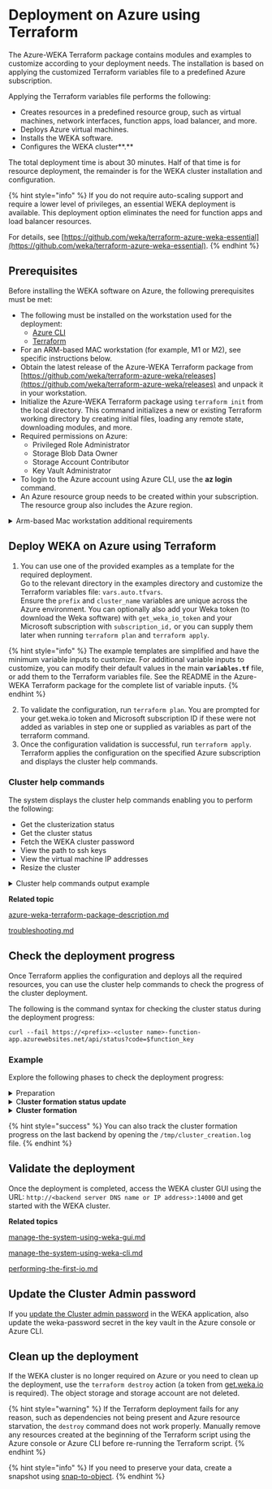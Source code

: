 # Deployment on Azure using Terraform

The Azure-WEKA Terraform package contains modules and examples to customize according to your deployment needs. The installation is based on applying the customized Terraform variables file to a predefined Azure subscription.&#x20;

Applying the Terraform variables file performs the following:

* Creates resources in a predefined resource group, such as virtual machines, network interfaces, function apps, load balancer, and more.
* Deploys Azure virtual machines.
* Installs the WEKA software.
* Configures the WEKA cluster**.**

The total deployment time is about 30 minutes. Half of that time is for resource deployment, the remainder is for the WEKA cluster installation and configuration.

{% hint style="info" %}
If you do not require auto-scaling support and require a lower level of privileges, an essential WEKA deployment is available. This deployment option eliminates the need for function apps and load balancer resources.

For details, see [https://github.com/weka/terraform-azure-weka-essential](https://github.com/weka/terraform-azure-weka-essential).
{% endhint %}

## Prerequisites

Before installing the WEKA software on Azure, the following prerequisites must be met:

* The following must be installed on the workstation used for the deployment:
  * [Azure CLI](https://learn.microsoft.com/en-us/cli/azure/install-azure-cli)
  * [Terraform](https://developer.hashicorp.com/terraform/tutorials/aws-get-started/install-cli)
* For an ARM-based MAC workstation (for example, M1 or M2), see specific instructions below.
* Obtain the latest release of the Azure-WEKA Terraform package from [https://github.com/weka/terraform-azure-weka/releases](https://github.com/weka/terraform-azure-weka/releases) and unpack it in your workstation.
* Initialize the Azure-WEKA Terraform package using `terraform init` from the local directory. This command initializes a new or existing Terraform working directory by creating initial files, loading any remote state, downloading modules, and more.
* Required permissions on Azure:
  * Privileged Role Administrator
  * Storage Blob Data Owner
  * Storage Account Contributor
  * Key Vault Administrator
* To login to the Azure account using Azure CLI, use the **az login** command.
* An Azure resource group needs to be created within your subscription. The resource group also includes the Azure region.

<details>

<summary>Arm-based Mac workstation additional requirements</summary>

Follow these additional requirements to get Terraform working on an Arm-based Mac:

1. Run `brew install tfenv`
2. Run `TFENV_ARCH=amd64 tfenv install 1.3.7`
3. Run `tfenv use 1.3.7`
4. Run `brew install kreuzwerker/taps/m1-terraform-provider-helper`

</details>

## Deploy WEKA on Azure using Terraform

1. You can use one of the provided examples as a template for the required deployment. \
   Go to the relevant directory in the examples directory and customize the Terraform variables file: `vars.auto.tfvars`.\
   Ensure the `prefix` and `cluster_name` variables are unique across the Azure environment.    You can optionally also add your Weka token (to download the Weka software) with `get_weka_io_token` and your Microsoft subscription with `subscription_id,` or you can supply them later when running `terraform plan` and `terraform apply`.

{% hint style="info" %}
The example templates are simplified and have the minimum variable inputs to customize. For additional variable inputs to customize, you can modify their default values in the main **`variables.tf`** file, or add them to the Terraform variables file. See the README in the Azure-WEKA Terraform package for the complete list of variable inputs.
{% endhint %}

2. To validate the configuration, run `terraform plan`. You are prompted for your get.weka.io token and Microsoft subscription ID if these were not added as variables in step one or supplied as variables as part of the terraform command.
3. Once the configuration validation is successful, run `terraform apply`.\
   Terraform applies the configuration on the specified Azure subscription and displays the cluster help commands.

### Cluster help commands

The system displays the cluster help commands enabling you to perform the following:

* Get the clusterization status
* Get the cluster status
* Fetch the WEKA cluster password
* View the path to ssh keys
* View the virtual machine IP addresses
* Resize the cluster

<details>

<summary>Cluster help commands output example</summary>

In the following example, the prefix is `v41`, and the cluster name is `jack`.&#x20;

```
get-cluster-helpers-commands = <<EOT
########################################## Get clusterization status #####################################################################
function_key=$(az functionapp keys list --name v41-jack-function-app --resource-group jackm-rg --subscription d2f248b9-d054-477f-b7e8-413921532c2a --query functionKeys -o tsv)
curl --fail  -H "Content-Type:application/json" -d '{"type": "progress"}'

########################################## Get cluster status ############################################################################
function_key=$(az functionapp keys list --name v41-jack-function-app --resource-group jackm-rg --subscription d2f248b9-d054-477f-b7e8-413921532c2a --query functionKeys -o tsv)
curl --fail 

######################################### Fetch weka cluster password ####################################################################
az keyvault secret show --vault-name v41-jack-key-vault --name weka-password | jq .value

########################################## Download ssh keys command from blob ###########################################################
 az keyvault secret download --file private.pem --encoding utf-8 --vault-name  v41-jack-key-vault --name private-key --query "value"
 az keyvault secret download --file public.pub --encoding utf-8 --vault-name  v41-jack-key-vault --name public-key --query "value"

############################################## Path to ssh keys  ##########################################################################
/tmp/v41-jack-public-key.pub
 /tmp/v41-jack-private-key.pem

################################################ Vms ips ##################################################################################
az vmss list-instance-public-ips -g jackm-rg --name v41-jack-vmss --subscription <azure subscription id> --query "[].ipAddress"


########################################## Resize cluster #################################################################################
function_key=$(az functionapp keys list --name v41-jack-function-app --resource-group jackm-rg --subscription <azure subscription id> --query functionKeys -o tsv)
curl --fail  -H "Content-Type:application/json" -d '{"value":ENTER_NEW_VALUE_HERE}'

EOT
```

</details>

**Related topic**

[azure-weka-terraform-package-description.md](azure-weka-terraform-package-description.md "mention")

[troubleshooting.md](troubleshooting.md "mention")

## Check the deployment progress

Once Terraform applies the configuration and deploys all the required resources, you can use the cluster help commands to check the progress of the cluster deployment.

The following is the command syntax for checking the cluster status during the deployment progress:

`curl --fail https://<prefix>-<cluster name>-function-app.azurewebsites.net/api/status?code=$function_key`

### Example

Explore the following phases to check the deployment progress:

<details>

<summary>Preparation</summary>

Once the VM starts, it prepares all the required objects, such as setting the partition to `/opt/weka`, downloading the Weka release, and deploying the container drives.

You can track the progress of the preparation, which can take about 10 minutes.

1. Get your function key by running the command:

```
function_key=$(az functionapp keys list --name v41-jack-function-app --resource-group jackm-rg --subscription <your Azure subscription id> --query functionKeys -o tsv)

```

2. Track the preparation progress by running the command:

```
curl --fail https://v41-jack-function-app.azurewebsites.net/api/status?code=$function_key -H "Content-Type:application/json" -d '{"type": "progress"}'

```

Response example:

```
{
  "ready_for_clusterization": [],
  "progress": {
    "v41-jack-backend000001": [
      "10:02:55 UTC: Running init script",
      "10:03:17 UTC: Installing weka"
    ],
    "v41-jack-backend000002": [
      "10:02:56 UTC: Running init script",
      "10:03:18 UTC: Installing weka"
    ],
    "v41-jack-backend000003": [
      "10:02:54 UTC: Running init script",
      "10:03:16 UTC: Installing weka",
      "10:08:32 UTC: Weka installation completed",
      "10:08:34 UTC: Setting deletion protection authorization error, going to sleep for 2M"
    ],
    "v41-jack-backend000004": [
      "10:02:57 UTC: Running init script",
      "10:03:27 UTC: Installing weka",
      "10:09:07 UTC: Weka installation completed",
      "10:09:09 UTC: Setting deletion protection authorization error, going to sleep for 2M"
    ],
    "v41-jack-backend000005": [
      "10:02:55 UTC: Running init script",
      "10:03:17 UTC: Installing weka"
    ],
    "v41-jack-backend000006": [
      "10:02:54 UTC: Running init script",
      "10:03:24 UTC: Installing weka"
    ]
  },
  "errors": null
}
```



</details>

<details>

<summary>C<strong>luster formation status update</strong></summary>

Once the preparation phase completes, the list of requested virtual machines appears. The number of servers ready for clusterization depends on the required cluster size.

Run the following command to track the clusterization status:

```
curl --fail https://v41-jack-function-app.azurewebsites.net/api/status?code=$function_key -H "Content-Type:application/json" -d '{"type": "progress"}'

```

The `"ready for clusterization"` section provides the list of virtual machines to be clusterized. In the following response example, the last backend `v41-jack-vmss_3` runs the cluster formation:

```
{
  "ready_for_clusterization": [
    "v41-jack-vmss_4:v41-jack-backend000004:20.228.235.225",
    "v41-jack-vmss_6:v41-jack-backend000006:20.228.234.98",
    "v41-jack-vmss_1:v41-jack-backend000001:20.228.234.225",
    "v41-jack-vmss_5:v41-jack-backend000005:20.228.236.6",
    "v41-jack-vmss_2:v41-jack-backend000002:20.228.235.126",
    "v41-jack-vmss_3:v41-jack-backend000003:20.228.235.38"
  ],
  "progress": {
    "v41-jack-backend000001": [
      "10:02:55 UTC: Running init script",
      "10:03:17 UTC: Installing weka",
      "10:09:43 UTC: Weka installation completed",
      "10:09:46 UTC: Setting deletion protection authorization error, going to sleep for 2M",
      "10:11:47 UTC: Deletion protection was set successfully"
    ],
    
    .
    .
    .
    
    "v41-jack-backend000006": [
      "10:02:54 UTC: Running init script",
      "10:03:24 UTC: Installing weka",
      "10:09:20 UTC: Weka installation completed",
      "10:09:23 UTC: Setting deletion protection authorization error, going to sleep for 2M",
      "10:11:23 UTC: Deletion protection was set successfully"
    ]
  },
  "errors": null
  
```

</details>

<details>

<summary><strong>Cluster formation</strong></summary>

Run the following command to check the cluster status:

```
$ curl https://v41-jack-function-app.azurewebsites.net/api/status?code=$function_key

```

In the following response example, the cluster formation is completed as shown in the third line `"clusterized": true`:

```
{
  "initial_size": 6,
  "desired_size": 6,
  "clusterized": true,
  "weka_status": {
    "hot_spare": 1,
    "io_status": "STARTED",
    "drives": {
      "active": 6,
      "total": 6
    },
    "name": "jack",
    "io_status_changed_time": "2023-04-16T10:15:53.35355Z",
    "io_nodes": {
      "active": 18,
      "total": 18
    },
    "cloud": {
      "enabled": true,
      "healthy": true,
      "proxy": "",
      "url": "https://api.home.weka.io"
    },
    "release_hash": "9756a1524e629d6c02c91bfb63d8239a2b4cce5f",
    "hosts": {
      "active_count": 18,
      "backends": {
        "active": 18,
        "total": 18
      },
      "clients": {
        "active": 0,
        "total": 0
      },
      "total_count": 18
    },
    "stripe_data_drives": 3,
    "release": "4.1.0.71",
    "active_alerts_count": 2,
    "capacity": {
      "total_bytes": 5182871000000,
      "hot_spare_bytes": 1036429300000,
      "unprovisioned_bytes": 0
    },
    "is_cluster": true,
    "status": "OK",
    "stripe_protection_drives": 2,
    "guid": "d4363615-bbae-416b-92f8-2d7304904996",
    "nodes": {
      "black_listed": 0,
      "total": 36
    },
    "licensing": {
      "io_start_eligibility": true,
      "usage": {
        "drive_capacity_gb": 11522,
        "usable_capacity_gb": 5182,
        "obs_capacity_gb": 0
      },
      "mode": "Unlicensed"
    }
  }

```

</details>

{% hint style="success" %}
You can also track the cluster formation progress on the last backend by opening the `/tmp/cluster_creation.log` file.
{% endhint %}

## **Validate the deployment**

Once the deployment is completed, access the WEKA cluster GUI using the URL: `http://<backend server DNS name or IP address>:14000` and get started with the WEKA cluster.

**Related topics**

[manage-the-system-using-weka-gui.md](../../getting-started-with-weka/manage-the-system-using-weka-gui.md "mention")

[manage-the-system-using-weka-cli.md](../../getting-started-with-weka/manage-the-system-using-weka-cli.md "mention")

[performing-the-first-io.md](../../getting-started-with-weka/performing-the-first-io.md "mention")

## **Update the** Cluster Admin password

If you [update the Cluster admin password](https://docs.weka.io/usage/user-management/user-management#change-a-local-user-password) in the WEKA application, also update the weka-password secret in the key vault in the Azure console or Azure CLI.

## **Clean up the** deployment

If the WEKA cluster is no longer required on Azure or you need to clean up the deployment, use the `terraform destroy` action (a token from [get.weka.io](https://get.weka.io/) is required). The object storage and storage account are not deleted.

{% hint style="warning" %}
If the Terraform deployment fails for any reason, such as dependencies not being present and Azure resource starvation, the `destroy` command does not work properly. Manually remove any resources created at the beginning of the Terraform script using the Azure console or Azure CLI before re-running the Terraform script.&#x20;
{% endhint %}

{% hint style="info" %}
If you need to preserve your data, create a snapshot using [snap-to-object](../../fs/snap-to-obj/).
{% endhint %}
